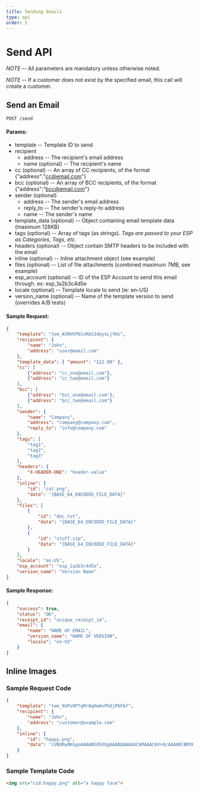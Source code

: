 ```yaml
---
title: Sending Emails
type: api
order: 1
---
```


# Send API

*NOTE* -- All parameters are mandatory unless otherwise noted.

*NOTE* -- If a customer does not exist by the specified email, this call will create a customer.

## Send an Email

`POST /send`

#### Params:

- template                  -- Template ID to send
- recipient
   - address                -- The recipient's email address
   - name (optional)        -- The recipient's name
- cc (optional)             -- An array of CC recipients, of the format {"address":"cc@email.com"}
- bcc (optional)            -- An array of BCC recipients, of the format {"address":"bcc@email.com"}
- sender (optional)
   - address                -- The sender's email address
   - reply_to               -- The sender's reply-to address
   - name                   -- The sender's name
- template_data (optional)  -- Object containing email template data (maximum 128KB)
- tags (optional)           -- Array of tags (as strings). _Tags are passed to your ESP as Categories, Tags, etc._
- headers (optional)         -- Object contain SMTP headers to be included with the email
- inline (optional)         -- Inline attachment object (see example)
- files (optional)          -- List of file attachments (combined maximum 7MB, see example)
- esp\_account (optional)   -- ID of the ESP Account to send this email through. ex: esp\_1a2b3c4d5e
- locale (optional)         -- Template locale to send (ie: en-US)
- version_name (optional)   -- Name of the template version to send (overrides A/B tests)

#### Sample Request:

```json
{
    "template": "tem_A5RHVP6CnRbS34UysLjYHx",
    "recipient": {
        "name": "John",
        "address": "user@email.com"
    },
    "template_data": { "amount": "$12.00" },
    "cc": [
        {"address": "cc_one@email.com"},
        {"address": "cc_two@email.com"}
    ],
    "bcc": [
        {"address": "bcc_one@email.com"},
        {"address": "bcc_two@email.com"}
    ],
    "sender": {
        "name": "Company",
        "address": "company@company.com",
        "reply_to": "info@company.com"
    },
    "tags": [
        "tag1",
        "tag2",
        "tag3"
    ],
    "headers": {
        "X-HEADER-ONE": "header-value"
    },
    "inline": {
        "id": "cat.png",
        "data": "{BASE_64_ENCODED_FILE_DATA}"
    },
    "files": [
        {
            "id": "doc.txt",
            "data": "{BASE_64_ENCODED_FILE_DATA}"
        },
        {
            "id": "stuff.zip",
            "data": "{BASE_64_ENCODED_FILE_DATA}"
        }
    ],
    "locale": "en-US",
    "esp_account": "esp_1a2b3c4d5e",
    "version_name": "Version Name"
}
```

#### Sample Response:

```json
{
    "success": true,
    "status": "OK",
    "receipt_id": "unique_receipt_id",
    "email": {
        "name": "NAME OF EMAIL",
        "version_name": "NAME OF VERSION",
        "locale": "en-US"
    }
}
```

## Inline Images

### Sample Request Code

```json
{
    "template": "tem_9UPo9P7qMr8qHwHvPhDjP6F6f",
    "recipient": {
        "name": "John",
        "address": "customer@example.com"
    },
    "inline": {
        "id": "happy.png",
        "data": "iVBORw0KGgoAAAANSUhEUgAAABQAAAAUCAMAAAC6V+0/AAAANlBMVEX1zHX///////70znj31I799eP20YP53qb879P879V/XjXTrWO5lFSgfUbYsWWOazx0Ui+DYjfNsfnyAAAAfUlEQVQYlXWQ2w6AIAxDK3KTIej//6yboiiZfWjGSZaVYlKE000MHvAhmg6dRZN1N1xmPJqXC7oXY+oEGouPrGEYZaq1e2QYZEipe2DoMcgzHBnwB2W90PWk0tblEG1ZWN6oHTojlT2ta9rLHamFp5yph1e/qReiV6eXPOoAcMkDL0/NWToAAAAASUVORK5CYII="
    }
}
```

### Sample Template Code

```html
<img src="cid:happy.png" alt="a happy face">
```
